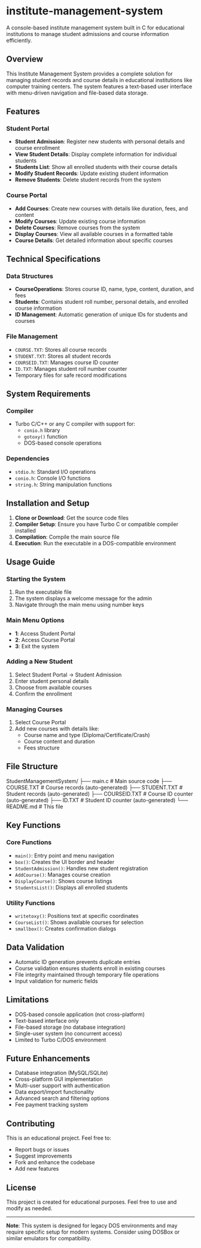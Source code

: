 # institute-management-system

A console-based institute management system built in C for educational institutions to manage student admissions and course information efficiently.

## Overview

This Institute Management System provides a complete solution for managing student records and course details in educational institutions like computer training centers. The system features a text-based user interface with menu-driven navigation and file-based data storage.

## Features

### Student Portal
- **Student Admission**: Register new students with personal details and course enrollment
- **View Student Details**: Display complete information for individual students
- **Students List**: Show all enrolled students with their course details
- **Modify Student Records**: Update existing student information
- **Remove Students**: Delete student records from the system

### Course Portal
- **Add Courses**: Create new courses with details like duration, fees, and content
- **Modify Courses**: Update existing course information
- **Delete Courses**: Remove courses from the system
- **Display Courses**: View all available courses in a formatted table
- **Course Details**: Get detailed information about specific courses

## Technical Specifications

### Data Structures
- **CourseOperations**: Stores course ID, name, type, content, duration, and fees
- **Students**: Contains student roll number, personal details, and enrolled course information
- **ID Management**: Automatic generation of unique IDs for students and courses

### File Management
- `COURSE.TXT`: Stores all course records
- `STUDENT.TXT`: Stores all student records
- `COURSEID.TXT`: Manages course ID counter
- `ID.TXT`: Manages student roll number counter
- Temporary files for safe record modifications

## System Requirements

### Compiler
- Turbo C/C++ or any C compiler with support for:
  - `conio.h` library
  - `gotoxy()` function
  - DOS-based console operations

### Dependencies
- `stdio.h`: Standard I/O operations
- `conio.h`: Console I/O functions
- `string.h`: String manipulation functions

## Installation and Setup

1. **Clone or Download**: Get the source code files
2. **Compiler Setup**: Ensure you have Turbo C or compatible compiler installed
3. **Compilation**: Compile the main source file
4. **Execution**: Run the executable in a DOS-compatible environment


## Usage Guide

### Starting the System
1. Run the executable file
2. The system displays a welcome message for the admin
3. Navigate through the main menu using number keys

### Main Menu Options
- **1**: Access Student Portal
- **2**: Access Course Portal  
- **3**: Exit the system

### Adding a New Student
1. Select Student Portal → Student Admission
2. Enter student personal details
3. Choose from available courses
4. Confirm the enrollment

### Managing Courses
1. Select Course Portal
2. Add new courses with details like:
   - Course name and type (Diploma/Certificate/Crash)
   - Course content and duration
   - Fees structure

## File Structure

StudentManagementSystem/
├── main.c # Main source code
├── COURSE.TXT # Course records (auto-generated)
├── STUDENT.TXT # Student records (auto-generated)
├── COURSEID.TXT # Course ID counter (auto-generated)
├── ID.TXT # Student ID counter (auto-generated)
└── README.md # This file


## Key Functions

### Core Functions
- `main()`: Entry point and menu navigation
- `box()`: Creates the UI border and header
- `StudentAdmission()`: Handles new student registration
- `AddCourse()`: Manages course creation
- `DisplayCourse()`: Shows course listings
- `StudentsList()`: Displays all enrolled students

### Utility Functions
- `writetoxy()`: Positions text at specific coordinates
- `CourseList()`: Shows available courses for selection
- `smallbox()`: Creates confirmation dialogs

## Data Validation

- Automatic ID generation prevents duplicate entries
- Course validation ensures students enroll in existing courses
- File integrity maintained through temporary file operations
- Input validation for numeric fields

## Limitations

- DOS-based console application (not cross-platform)
- Text-based interface only
- File-based storage (no database integration)
- Single-user system (no concurrent access)
- Limited to Turbo C/DOS environment

## Future Enhancements

- Database integration (MySQL/SQLite)
- Cross-platform GUI implementation
- Multi-user support with authentication
- Data export/import functionality
- Advanced search and filtering options
- Fee payment tracking system

## Contributing

This is an educational project. Feel free to:
- Report bugs or issues
- Suggest improvements
- Fork and enhance the codebase
- Add new features

## License

This project is created for educational purposes. Feel free to use and modify as needed.

---

**Note**: This system is designed for legacy DOS environments and may require specific setup for modern systems. Consider using DOSBox or similar emulators for compatibility.


